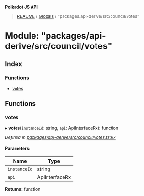 **Polkadot JS API**

> [README](../README.md) / [Globals](../globals.md) / "packages/api-derive/src/council/votes"

# Module: "packages/api-derive/src/council/votes"

## Index

### Functions

* [votes](_packages_api_derive_src_council_votes_.md#votes)

## Functions

### votes

▸ **votes**(`instanceId`: string, `api`: ApiInterfaceRx): function

*Defined in [packages/api-derive/src/council/votes.ts:67](https://github.com/polkadot-js/api/blob/e055438c5/packages/api-derive/src/council/votes.ts#L67)*

#### Parameters:

Name | Type |
------ | ------ |
`instanceId` | string |
`api` | ApiInterfaceRx |

**Returns:** function
